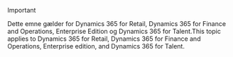> [!IMPORTANT]
> <span data-ttu-id="d3c24-101">Dette emne gælder for Dynamics 365 for Retail, Dynamics 365 for Finance and Operations, Enterprise Edition og Dynamics 365 for Talent.</span><span class="sxs-lookup"><span data-stu-id="d3c24-101">This topic applies to Dynamics 365 for Retail, Dynamics 365 for Finance and Operations, Enterprise edition, and Dynamics 365 for Talent.</span></span>
